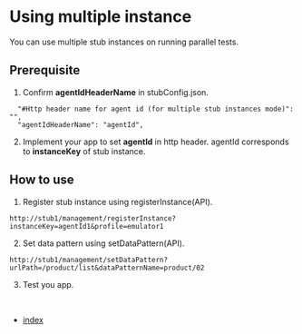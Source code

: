 # Using multiple instance

You can use multiple stub instances on running parallel tests.

## Prerequisite

1. Confirm **agentIdHeaderName** in stubConfig.json.

```
  "#Http header name for agent id (for multiple stub instances mode)": "",
  "agentIdHeaderName": "agentId",
```

2. Implement your app to set **agentId** in http header. agentId corresponds to **instanceKey** of stub instance.

## How to use

1. Register stub instance using registerInstance(API).

```
http://stub1/management/registerInstance?instanceKey=agentId1&profile=emulator1
```

2. Set data pattern using setDataPattern(API).

```
http://stub1/management/setDataPattern?urlPath=/product/list&dataPatternName=product/02
```

3. Test you app.

<br>

- [index](../index.md)

<br>
